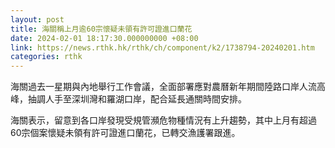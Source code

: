 ```yaml
---
layout: post
title: 海關稱上月逾60宗懷疑未領有許可證進口蘭花
date: 2024-02-01 18:17:30.000000000 +08:00
link: https://news.rthk.hk/rthk/ch/component/k2/1738794-20240201.htm
categories: rthk
---
```


海關過去一星期與內地舉行工作會議，全面部署應對農曆新年期間陸路口岸人流高峰，抽調人手至深圳灣和羅湖口岸，配合延長通關時間安排。

海關表示，留意到各口岸發現受規管瀕危物種情況有上升趨勢，其中上月有超過60宗個案懷疑未領有許可證進口蘭花，已轉交漁護署跟進。
